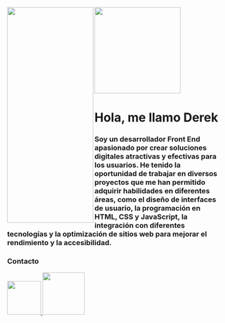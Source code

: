  <img  widht=100% height="200" src="https://media.licdn.com/dms/image/C4D16AQHUiFgcVsH3mw/profile-displaybackgroundimage-shrink_350_1400/0/1668382840054?e=1687996800&v=beta&t=uTsIlrD79Jdep9RcqjY9CQSAeU6xg9tqU3RSvNpdT6g">
<img align="left" width="200" height="500" src="https://media0.giphy.com/media/qvFD5FR0adQDLT2n2w/giphy.gif?cid=ecf05e47wg7djhybv4ubgg8p1dlaum24ujzp5g8ko882asjy&ep=v1_stickers_search&rid=giphy.gif&ct=s">
    <div  widht="100" id="header" aling="center"> 
        <h1 aling="center">Hola, me llamo Derek</h1>
        <h3 aling="center">Soy un desarrollador Front End apasionado por crear soluciones digitales atractivas y efectivas para los usuarios. He tenido la oportunidad de trabajar en diversos proyectos que me han permitido adquirir habilidades en diferentes áreas, como el diseño de interfaces de usuario, la programación en HTML, CSS y JavaScript, la integración con diferentes tecnologías y la optimización de sitios web para mejorar el rendimiento y la accesibilidad.</h3>
     </div>
    <h3> Contacto</h3>
  <div  id="header" aling="center"> 
        <a href="mailto:cabrera.derek.adriel@gmail.com">
        <img src="https://img.shields.io/badge/Gmail-D14836?style=for-the-badge&logo=gmail&logoColor=white" width="78px" />
        </a>
        <a href="https://www.linkedin.com/in/derek-cabrera-fullstack/">
        <img src="https://img.shields.io/badge/LinkedIn-0077B5?style=for-the-badge&logo=linkedin&logoColor=white" width="98px" />
        </a>
     </div>
 
